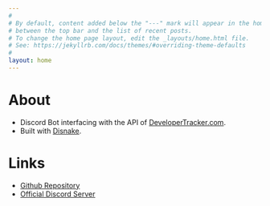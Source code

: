 ```yaml
---
#
# By default, content added below the "---" mark will appear in the home page
# between the top bar and the list of recent posts.
# To change the home page layout, edit the _layouts/home.html file.
# See: https://jekyllrb.com/docs/themes/#overriding-theme-defaults
#
layout: home
---
```



# About
- Discord Bot interfacing with the API of [DeveloperTracker.com](https://developertracker.com/).
- Built with [Disnake](https://disnake.dev/).

# Links
- [Github Repository](https//www.github.com/s0me-1/devtracker-bot)
- [Official Discord Server](https://discord.gg/VsYD9Bfgvj)
